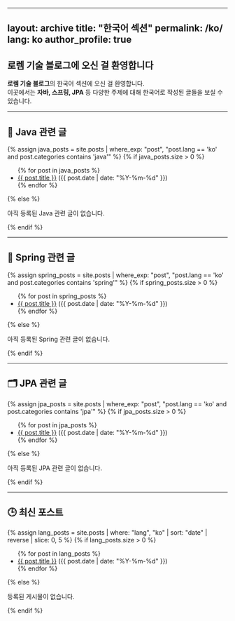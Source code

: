 <!-- ---
layout: archive
title: "한국어 섹션"
permalink: /ko/
lang: ko
author_profile: true
---

## **로렘 기술 블로그에 오신 걸 환영합니다**

**로렘 기술 블로그**의 한국어 섹션에 오신 걸 환영합니다.  
이곳에서는 **자바, 스프링, JPA** 등 다양한 주제에 대해 한국어로 작성된 글들을 보실 수 있습니다.

---

## 최신 포스트

{% assign lang_posts = site.posts | where: "lang", "ko" | slice: 0, 5 %}
{% for post in lang_posts %}
- [{{ post.title }}]({{ post.url }}) ({{ post.date | date: "%Y-%m-%d" }})
{% endfor %} -->


---
layout: archive
title: "한국어 섹션"
permalink: /ko/
lang: ko
author_profile: true
---

## **로렘 기술 블로그에 오신 걸 환영합니다**

**로렘 기술 블로그**의 한국어 섹션에 오신 걸 환영합니다.  
이곳에서는 **자바, 스프링, JPA** 등 다양한 주제에 대해 한국어로 작성된 글들을 보실 수 있습니다.

---

## 📘 Java 관련 글

{% assign java_posts = site.posts | where_exp: "post", "post.lang == 'ko' and post.categories contains 'java'" %}
{% if java_posts.size > 0 %}
<ul>
  {% for post in java_posts %}
    <li><a href="{{ post.url }}">{{ post.title }}</a> ({{ post.date | date: "%Y-%m-%d" }})</li>
  {% endfor %}
</ul>
{% else %}
<p>아직 등록된 Java 관련 글이 없습니다.</p>
{% endif %}

---

## 🌱 Spring 관련 글

{% assign spring_posts = site.posts | where_exp: "post", "post.lang == 'ko' and post.categories contains 'spring'" %}
{% if spring_posts.size > 0 %}
<ul>
  {% for post in spring_posts %}
    <li><a href="{{ post.url }}">{{ post.title }}</a> ({{ post.date | date: "%Y-%m-%d" }})</li>
  {% endfor %}
</ul>
{% else %}
<p>아직 등록된 Spring 관련 글이 없습니다.</p>
{% endif %}

---

## 🗂️ JPA 관련 글

{% assign jpa_posts = site.posts | where_exp: "post", "post.lang == 'ko' and post.categories contains 'jpa'" %}
{% if jpa_posts.size > 0 %}
<ul>
  {% for post in jpa_posts %}
    <li><a href="{{ post.url }}">{{ post.title }}</a> ({{ post.date | date: "%Y-%m-%d" }})</li>
  {% endfor %}
</ul>
{% else %}
<p>아직 등록된 JPA 관련 글이 없습니다.</p>
{% endif %}

---

## 🕒 최신 포스트

{% assign lang_posts = site.posts | where: "lang", "ko" | sort: "date" | reverse | slice: 0, 5 %}
{% if lang_posts.size > 0 %}
<ul>
  {% for post in lang_posts %}
    <li><a href="{{ post.url }}">{{ post.title }}</a> ({{ post.date | date: "%Y-%m-%d" }})</li>
  {% endfor %}
</ul>
{% else %}
<p>등록된 게시물이 없습니다.</p>
{% endif %}
